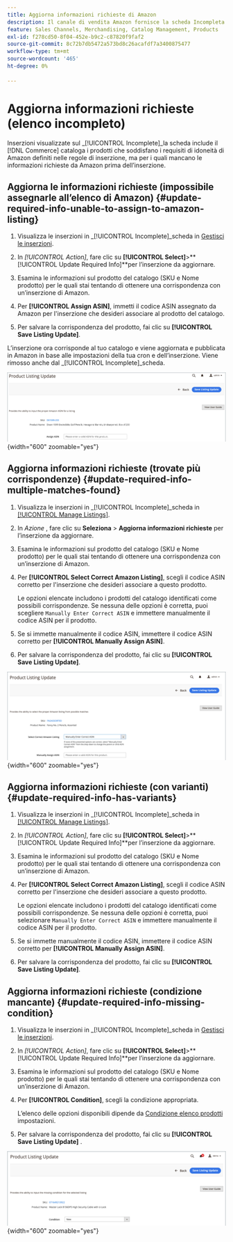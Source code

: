 ```yaml
---
title: Aggiorna informazioni richieste di Amazon
description: Il canale di vendita Amazon fornisce la scheda Incompleta per monitorare i prodotti del catalogo Commerce per i quali mancano le informazioni richieste da Amazon.
feature: Sales Channels, Merchandising, Catalog Management, Products
exl-id: f278cd50-8f04-452e-b9c2-c87820f9faf2
source-git-commit: 8c72b7db5472a573bd8c26acafdf7a3400875477
workflow-type: tm+mt
source-wordcount: '465'
ht-degree: 0%

---
```


# Aggiorna informazioni richieste (elenco incompleto)

Inserzioni visualizzate sul _[!UICONTROL Incomplete]_la scheda include il [!DNL Commerce] cataloga i prodotti che soddisfano i requisiti di idoneità di Amazon definiti nelle regole di inserzione, ma per i quali mancano le informazioni richieste da Amazon prima dell’inserzione.

## Aggiorna le informazioni richieste (impossibile assegnarle all’elenco di Amazon) {#update-required-info-unable-to-assign-to-amazon-listing}

1. Visualizza le inserzioni in _[!UICONTROL Incomplete]_scheda in [Gestisci le inserzioni](./managing-product-listings.md).

1. In _[!UICONTROL Action]_, fare clic su **[!UICONTROL Select]**>**[!UICONTROL Update Required Info]**per l’inserzione da aggiornare.

1. Esamina le informazioni sul prodotto del catalogo (SKU e Nome prodotto) per le quali stai tentando di ottenere una corrispondenza con un’inserzione di Amazon.

1. Per **[!UICONTROL Assign ASIN]**, immetti il codice ASIN assegnato da Amazon per l&#39;inserzione che desideri associare al prodotto del catalogo.

1. Per salvare la corrispondenza del prodotto, fai clic su **[!UICONTROL Save Listing Update]**.

L’inserzione ora corrisponde al tuo catalogo e viene aggiornata e pubblicata in Amazon in base alle impostazioni della tua cron e dell’inserzione. Viene rimosso anche dal _[!UICONTROL Incomplete]_scheda.

![Assegna manualmente ASIN per nessuna corrispondenza di inserzione](assets/amazon-listing-update-assign-asin.png){width="600" zoomable="yes"}

## Aggiorna informazioni richieste (trovate più corrispondenze) {#update-required-info-multiple-matches-found}

1. Visualizza le inserzioni in _[!UICONTROL Incomplete]_scheda in [[!UICONTROL Manage Listings]](./managing-product-listings.md).

1. In _Azione_ , fare clic su **Seleziona** > **Aggiorna informazioni richieste** per l’inserzione da aggiornare.

1. Esamina le informazioni sul prodotto del catalogo (SKU e Nome prodotto) per le quali stai tentando di ottenere una corrispondenza con un’inserzione di Amazon.

1. Per **[!UICONTROL Select Correct Amazon Listing]**, scegli il codice ASIN corretto per l&#39;inserzione che desideri associare a questo prodotto.

   Le opzioni elencate includono i prodotti del catalogo identificati come possibili corrispondenze. Se nessuna delle opzioni è corretta, puoi scegliere `Manually Enter Correct ASIN` e immettere manualmente il codice ASIN per il prodotto.

1. Se si immette manualmente il codice ASIN, immettere il codice ASIN corretto per **[!UICONTROL Manually Assign ASIN]**.

1. Per salvare la corrispondenza del prodotto, fai clic su **[!UICONTROL Save Listing Update]**.

![Seleziona manualmente il codice ASIN da più corrispondenze possibili](assets/amazon-listing-update-multiple-matches.png){width="600" zoomable="yes"}

## Aggiorna informazioni richieste (con varianti) {#update-required-info-has-variants}

1. Visualizza le inserzioni in _[!UICONTROL Incomplete]_scheda in [[!UICONTROL Manage Listings]](./managing-product-listings.md).

1. In _[!UICONTROL Action]_, fare clic su **[!UICONTROL Select]**>**[!UICONTROL Update Required Info]**per l’inserzione da aggiornare.

1. Esamina le informazioni sul prodotto del catalogo (SKU e Nome prodotto) per le quali stai tentando di ottenere una corrispondenza con un’inserzione di Amazon.

1. Per **[!UICONTROL Select Correct Amazon Listing]**, scegli il codice ASIN corretto per l&#39;inserzione che desideri associare a questo prodotto.

   Le opzioni elencate includono i prodotti del catalogo identificati come possibili corrispondenze. Se nessuna delle opzioni è corretta, puoi selezionare `Manually Enter Correct ASIN` e immettere manualmente il codice ASIN per il prodotto.

1. Se si immette manualmente il codice ASIN, immettere il codice ASIN corretto per **[!UICONTROL Manually Assign ASIN]**.

1. Per salvare la corrispondenza del prodotto, fai clic su **[!UICONTROL Save Listing Update]**.

## Aggiorna informazioni richieste (condizione mancante) {#update-required-info-missing-condition}

1. Visualizza le inserzioni in _[!UICONTROL Incomplete]_scheda in [Gestisci le inserzioni](./managing-product-listings.md).

1. In _[!UICONTROL Action]_, fare clic su **[!UICONTROL Select]**>**[!UICONTROL Update Required Info]**per l’inserzione da aggiornare.

1. Esamina le informazioni sul prodotto del catalogo (SKU e Nome prodotto) per le quali stai tentando di ottenere una corrispondenza con un’inserzione di Amazon.

1. Per **[!UICONTROL Condition]**, scegli la condizione appropriata.

   L’elenco delle opzioni disponibili dipende da [Condizione elenco prodotti](./product-listing-condition.md) impostazioni.

1. Per salvare la corrispondenza del prodotto, fai clic su **[!UICONTROL Save Listing Update]** .

![Aggiorna manualmente la condizione mancante](assets/amazon-update-listing-missing-condition.png){width="600" zoomable="yes"}
